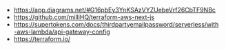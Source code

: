 - https://app.diagrams.net/#G16pbEy3YnKSAzVYZUebeVrf26CbTF9NBc
- https://github.com/milliHQ/terraform-aws-next-js
- https://supertokens.com/docs/thirdpartyemailpassword/serverless/with-aws-lambda/api-gateway-config
- https://terraform.io/
